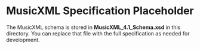 # MusicXML Specification Placeholder

The MusicXML schema is stored in **MusicXML_4.1_Schema.xsd** in this directory. You can replace that file with the full specification as needed for development.

